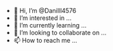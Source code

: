 - 👋 Hi, I’m @Danilll4576
- 👀 I’m interested in ...
- 🌱 I’m currently learning ...
- 💞️ I’m looking to collaborate on ...
- 📫 How to reach me ...

<!---
Danilll4576/Danilll4576 is a ✨ special ✨ repository because its `README.md` (this file) appears on your GitHub profile.
You can click the Preview link to take a look at your changes.
--

Меня интеремуе   Python Django Html Css JS  CMD  Web  SQl 
Сейчас учусь деплойит проекты джанги
